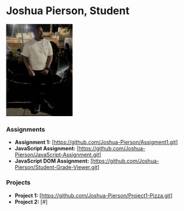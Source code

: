 # Joshua Pierson, Student
<img src="./assets/josh.jpg" style="width:180px"/>

### Assignments 
- **Assignment 1:** [https://github.com/Joshua-Pierson/Assigment1.git]
- **JavaScript Assignment:** [https://github.com/Joshua-Pierson/JavaScript-Assignment.git]
- **JavaScript DOM Assignment:** [https://github.com/Joshua-Pierson/Student-Grade-Viewer.git]

### Projects
- **Project 1:** [https://github.com/Joshua-Pierson/Project1-Pizza.git]
- **Project 2:** [#]